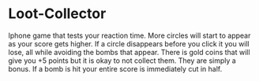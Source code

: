 # Loot-Collector
Iphone game that tests your reaction time. More circles will start to appear as your score gets higher. If a circle disappears before you click it you will lose, all while avoiding the bombs that appear.
There is gold coins that will give you +5 points but it is okay to not collect them. They are simply a bonus.
If a bomb is hit your entire score is immediately cut in half.

